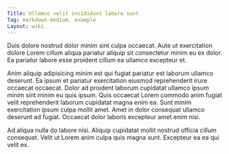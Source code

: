 ```yaml
---
Title: Ullamco velit incididunt labore sunt
Tag: markdown-medium, example
Layout: wiki
---
```

Duis dolore nostrud dolor minim sint culpa occaecat. Aute ut exercitation dolore Lorem cillum aliqua pariatur aliquip sit consectetur minim eu ex dolor. Ea pariatur labore esse proident cillum ea ullamco excepteur et.

Anim aliquip adipisicing minim est qui fugiat pariatur est laborum ullamco deserunt. Ea ipsum et pariatur exercitation eiusmod reprehenderit irure occaecat occaecat. Dolor ad proident laborum cupidatat ullamco ipsum minim sint minim eu quis ipsum. Quis occaecat Lorem commodo anim fugiat velit reprehenderit laborum cupidatat magna enim ea. Sunt minim exercitation ipsum culpa mollit amet. Amet in dolor consequat ullamco deserunt ad fugiat. Occaecat dolor laboris excepteur amet enim nisi.

Ad aliqua nulla do labore nisi. Aliquip cupidatat mollit nostrud officia cillum consequat. Velit ut Lorem anim culpa quis magna sunt. Excepteur ea ea qui velit ex.